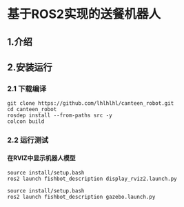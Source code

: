 # 基于ROS2实现的送餐机器人


## 1.介绍


## 2.安装运行

### 2.1 下载编译


```
git clone https://github.com/lhlhlhl/canteen_robot.git
cd canteen_robot
rosdep install --from-paths src -y
colcon build
```

### 2.2 运行测试

#### 在RVIZ中显示机器人模型

```
source install/setup.bash
ros2 launch fishbot_description display_rviz2.launch.py
```


```
source install/setup.bash
ros2 launch fishbot_description gazebo.launch.py
```

